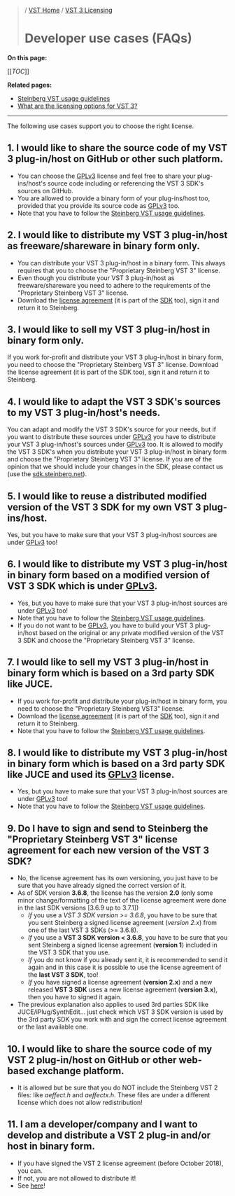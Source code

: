 >/ [VST Home](/Index.md) / [VST 3 Licensing](../VST+3+Licensing/Index.md)
>
># Developer use cases (FAQs)

**On this page:**

[[_TOC_]]

**Related pages:**

- [Steinberg VST usage guidelines](../VST+3+Licensing/Usage+guidelines.md)
- [What are the licensing options for VST 3?](../VST+3+Licensing/What+are+the+licensing+options.md)

---

The following use cases support you to choose the right license.

## 1. I would like to share the source code of my VST 3 plug-in/host on GitHub or other such platform.

- You can choose the [GPLv3](https://www.gnu.org/licenses/gpl-3.0.en.html) license and feel free to share your plug-ins/host's source code including or referencing the VST 3 SDK's sources on GitHub.
- You are allowed to provide a binary form of your plug-ins/host too, provided that you provide its source code as [GPLv3](https://www.gnu.org/licenses/gpl-3.0.en.html) too.
- Note that you have to follow the [Steinberg VST usage guidelines](../VST+3+Licensing/Usage+guidelines.md).

## 2. I would like to distribute my VST 3 plug-in/host as freeware/shareware in binary form only.

- You can distribute your VST 3 plug-in/host in a binary form. This always requires that you to choose the "Proprietary Steinberg VST 3" license.
- Even though you distribute your VST 3 plug-in/host as freeware/shareware you need to adhere to the requirements of the "Proprietary Steinberg VST 3" license. 
- Download the [license agreement](../VST+3+Licensing/What+are+the+licensing+options.md) (it is part of the [SDK](/Getting+Started/Links.md) too), sign it and return it to Steinberg.

## 3. I would like to sell my VST 3 plug-in/host in binary form only.

If you work for-profit and distribute your VST 3 plug-in/host in binary form, you need to choose the "Proprietary Steinberg VST 3" license.
Download the license agreement (it is part of the SDK too), sign it and return it to Steinberg.

## 4. I would like to adapt the VST 3 SDK's sources to my VST 3 plug-in/host's needs.

You can adapt and modify the VST 3 SDK's source for your needs, but if you want to distribute these sources under [GPLv3](https://www.gnu.org/licenses/gpl-3.0.en.html) you have to distribute your VST 3 plug-in/host's sources under [GPLv3](https://www.gnu.org/licenses/gpl-3.0.en.html) too.
It is allowed to modify the VST 3 SDK's when you distribute your VST 3 plug-in/host in binary form and choose the "Proprietary Steinberg VST 3" license.
If you are of the opinion that we should include your changes in the SDK, please contact us (use the [sdk.steinberg.net](https://forums.steinberg.net/c/developer/103/none)).

## 5. I would like to reuse a distributed modified version of the VST 3 SDK for my own VST 3 plug-ins/host.

Yes, but you have to make sure that your VST 3 plug-in/host sources are under [GPLv3](https://www.gnu.org/licenses/gpl-3.0.en.html) too!

## 6. I would like to distribute my VST 3 plug-in/host in binary form based on a modified version of VST 3 SDK which is under [GPLv3](https://www.gnu.org/licenses/gpl-3.0.en.html).

- Yes, but you have to make sure that your VST 3 plug-in/host sources are under [GPLv3](https://www.gnu.org/licenses/gpl-3.0.en.html) too!
- Note that you have to follow the [Steinberg VST usage guidelines](../VST+3+Licensing/What+are+the+licensing+options.md).
- If you do not want to be [GPLv3](https://www.gnu.org/licenses/gpl-3.0.en.html), you have to build your VST 3 plug-in/host based on the original or any private modified version of the VST 3 SDK and choose the "Proprietary Steinberg VST 3" license.

## 7. I would like to sell my VST 3 plug-in/host in binary form which is based on a 3rd party SDK like JUCE.

- If you work for-profit and distribute your plug-in/host in binary form, you need to choose the "Proprietary Steinberg VST3" license.
- Download the [license agreement](../VST+3+Licensing/What+are+the+licensing+options.md) (it is part of the [SDK](/Getting+Started/Links.md) too), sign it and return it to Steinberg.
- Note that you have to follow the [Steinberg VST usage guidelines](../VST+3+Licensing/What+are+the+licensing+options.md).

## 8. I would like to distribute my VST 3 plug-in/host in binary form which is based on a 3rd party SDK like JUCE and used its [GPLv3](https://www.gnu.org/licenses/gpl-3.0.en.html) license.

- Yes, but you have to make sure that your VST 3 plug-in/host sources are under [GPLv3](https://www.gnu.org/licenses/gpl-3.0.en.html) too!
- Note that you have to follow the [Steinberg VST usage guidelines](../VST+3+Licensing/What+are+the+licensing+options.md).

## 9. Do I have to sign and send to Steinberg the "Proprietary Steinberg VST 3" license agreement for each new version of the VST 3 SDK?

- No, the license agreement has its own versioning, you just have to be sure that you have already signed the correct version of it.
- As of SDK version **3.6.8**, the license has the version **2.0** (only some minor change/formatting of the text of the license agreement were done in the last SDK versions [3.6.9 up to 3.7.1])
    - *If* you use a *VST 3 SDK version >= 3.6.8*, you have to be sure that you sent Steinberg a signed license agreement (*version 2.x*) from one of the last VST 3 SDKs (>= 3.6.8).
    - *If* you use a **VST 3 SDK version < 3.6.8**, you have to be sure that you sent Steinberg a signed license agreement (**version 1**) included in the VST 3 SDK that you use.
    - *If* you do not know if you already sent it, it is recommended to send it again and in this case it is possible to use the license agreement of the **last VST 3 SDK**, too!
    - *If* you have signed a license agreement (**version 2.x**) and a new released **VST 3 SDK** uses a new license agreement (**version 3.x**), then you have to signed it again.
- The previous explanation also applies to used 3rd parties SDK like JUCE/iPlug/SynthEdit... just check which VST 3 SDK version is used by the 3rd party SDK you work with and sign the correct license agreement or the last available one.

## 10. I would like to share the source code of my VST 2 plug-in/host on GitHub or other web-based exchange platform.

- It is allowed but be sure that you do NOT include the Steinberg VST 2 files: like *aeffect.h* and *aeffectx.h*. These files are under a different license which does not allow redistribution!

## 11. I am a developer/company and I want to develop and distribute a VST 2 plug-in and/or host in binary form.

- If you have signed the VST 2 license agreement (before October 2018), you can.
- If not, you are not allowed to distribute it!
- See [here](../Main+benefits+of+VST+3/Index.html)!
